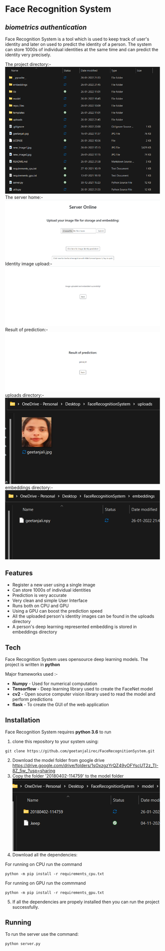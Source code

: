 # Face Recognition System

## _biometrics authentication_


Face Recognition System is a tool which is used to keep track of user's identity and later on used to predict the identity of a person.
The system can store 1000s of individual identities at the same time and can predict the identity very precisely.

The project directory:-
![project directory image](repo_files/project_directory.png)</br>
The server home:-
![server home image](repo_files/server_home.png)</br>
Identity image upload:-
![image uploaded and embedded image](repo_files/image_uploaded_embedded.png)</br>
Result of prediction:-
![result of prediction image](repo_files/result_of_prediction.png)</br>
uploads directory:-
![uploads directory image](repo_files/uploads_directory.png)</br>
embeddings directory:-
![embeddings directory image](repo_files/embeddingss_directory.png)</br>

## Features

- Register a new user using a single image
- Can store 1000s of individual identities
- Prediction is very accurate
- Very clean and simple User Interface
- Runs both on CPU and GPU
- Using a GPU can boost the prediction speed
- All the uploaded person's identity images can be found in the uploads directory
- A person's deep learning represented embedding is stored in embeddings directory

## Tech

Face Recognition System uses opensource deep learning models.
The project is written in **python**

Major frameworks used :-

- **Numpy** - Used for numerical computation
- **Tensorflow** - Deep learning library used to create the FaceNet model
- **cv2** - Open source computer vision library used to read the model and perform predictions
- **flask** - To create the GUI of the web application

## Installation

Face Recognition System requires **python 3.6** to run

1. clone this repository to your system using:
```
git clone https://github.com/geetanjalirec/FaceRecognitionSystem.git
```
2. Download the model folder from google drive https://drive.google.com/drive/folders/1sOxzgzYrQZ49vOFYscUT2z_TI-8Z_5w_?usp=sharing
3. Copy the folder '20180402-114759' to the model folder
![model directory image](repo_files/model_folder.png)
4. Download all the dependencies:

For running on CPU run the command
```
python -m pip install -r requirements_cpu.txt
```
For running on GPU run the commmand
```
python -m pip install -r requirements_gpu.txt

```
5. If all the dependencies are propely installed then you can run the project successfully.

## Running
To run the server use the command:
```
python server.py
```
